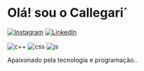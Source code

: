 # Olá! sou o Callegari´

[![Instagram](https://img.shields.io/badge/Instagram-E4405F?style=for-the-badge&logo=instagram&logoColor=white)](https://www.instagram.com/rafacallega/)
[![LinkedIn](https://img.shields.io/badge/LinkedIn-0077B5?style=for-the-badge&logo=linkedin&logoColor=white)](https://www.linkedin.com/in/rafael-callegari-804429274/)

</body
![Callegari GitHub stats](https://github-readme-stats.vercel.app/api?username=CALLEGARii&show_icons=true&theme=dark&count_private=true&title_color=FF69B4)
![Top Langs](https://github-readme-stats.vercel.app/api/top-langs/?username=CALLEGARii&theme=dark&layout=compact&title_color=FF69B4&langs_count=10&card_width=445)
<body
## Tecnologias que eu uso no meu dia a dia:

<div style="display: inline_block">
  <img align="center" alt="c++" src="https://img.shields.io/badge/C++-00599C?style=for-the-badge&logo=c%2B%2B&logoColor=white" />
  <img align="center" alt="css" src="https://img.shields.io/badge/CSS3-1572B6?style=for-the-badge&logo=css3&logoColor=white" />
  <img align="center" alt="js" src="https://img.shields.io/badge/JavaScript-F7DF1E?style=for-the-badge&logo=javascript&logoColor=black" />
</div><br/>

Apaixonado pela tecnologia e programação..

